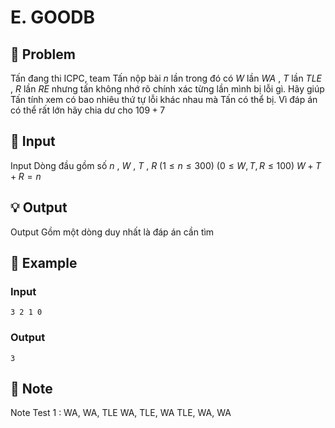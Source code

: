 # E. GOODB

## 📖 Problem

Tấn đang thi ICPC, team Tấn nộp bài
$n$
lần trong đó có
$W$
lần
$WA$
,
$T$
lần
$TLE$
,
$R$
lần
$RE$
nhưng tấn không nhớ rõ chính xác từng lần mình bị lỗi gì. Hãy giúp Tấn tính xem có bao nhiêu thứ tự lỗi khác nhau mà Tấn có thể bị.
Vì đáp án có thể rất lớn hãy chia dư cho
$109+ 7$


## 🧩 Input

Input
Dòng đầu gồm số
$n$
,
$W$
,
$T$
,
$R$
$(1 ≤n≤ 300)$
$(0 ≤W,T,R≤ 100)$
$W+T+R=n$


## 💡 Output

Output
Gồm một dòng duy nhất là đáp án cần tìm


## 🧠 Example

### Input

```text
3 2 1 0
```

### Output

```text
3
```



## 📝 Note

Note
Test
$1$
:
WA, WA, TLE
WA, TLE, WA
TLE, WA, WA


